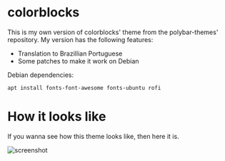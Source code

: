 # colorblocks

This is my own version of colorblocks' theme from the polybar-themes'
repository. My version has the following features:

- Translation to Brazillian Portuguese
- Some patches to make it work on Debian

Debian dependencies:

```sh
apt install fonts-font-awesome fonts-ubuntu rofi
```

# How it looks like

If you wanna see how this theme looks like, then here it is.

![screenshot](https://cizordj.github.io/capturas/i3-colorblocks.png)
